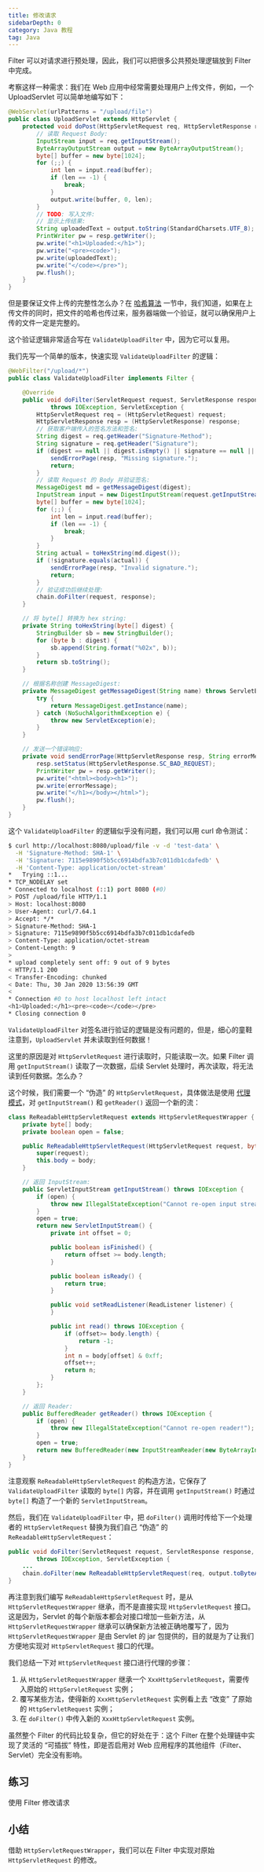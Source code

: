 ```yaml
---
title: 修改请求
sidebarDepth: 0
category: Java 教程
tag: Java
---
```



Filter 可以对请求进行预处理，因此，我们可以把很多公共预处理逻辑放到 Filter 中完成。

考察这样一种需求：我们在 Web 应用中经常需要处理用户上传文件，例如，一个 UploadServlet 可以简单地编写如下：

```java
@WebServlet(urlPatterns = "/upload/file")
public class UploadServlet extends HttpServlet {
    protected void doPost(HttpServletRequest req, HttpServletResponse resp) throws ServletException, IOException {
        // 读取 Request Body:
        InputStream input = req.getInputStream();
        ByteArrayOutputStream output = new ByteArrayOutputStream();
        byte[] buffer = new byte[1024];
        for (;;) {
            int len = input.read(buffer);
            if (len == -1) {
                break;
            }
            output.write(buffer, 0, len);
        }
        // TODO: 写入文件:
        // 显示上传结果:
        String uploadedText = output.toString(StandardCharsets.UTF_8);
        PrintWriter pw = resp.getWriter();
        pw.write("<h1>Uploaded:</h1>");
        pw.write("<pre><code>");
        pw.write(uploadedText);
        pw.write("</code></pre>");
        pw.flush();
    }
}
```

但是要保证文件上传的完整性怎么办？在 [哈希算法](https://www.liaoxuefeng.com/wiki/1252599548343744/1304227729113121) 一节中，我们知道，如果在上传文件的同时，把文件的哈希也传过来，服务器端做一个验证，就可以确保用户上传的文件一定是完整的。

这个验证逻辑非常适合写在 `ValidateUploadFilter` 中，因为它可以复用。

我们先写一个简单的版本，快速实现 `ValidateUploadFilter` 的逻辑：

```java
@WebFilter("/upload/*")
public class ValidateUploadFilter implements Filter {

    @Override
    public void doFilter(ServletRequest request, ServletResponse response, FilterChain chain)
            throws IOException, ServletException {
        HttpServletRequest req = (HttpServletRequest) request;
        HttpServletResponse resp = (HttpServletResponse) response;
        // 获取客户端传入的签名方法和签名:
        String digest = req.getHeader("Signature-Method");
        String signature = req.getHeader("Signature");
        if (digest == null || digest.isEmpty() || signature == null || signature.isEmpty()) {
            sendErrorPage(resp, "Missing signature.");
            return;
        }
        // 读取 Request 的 Body 并验证签名:
        MessageDigest md = getMessageDigest(digest);
        InputStream input = new DigestInputStream(request.getInputStream(), md);
        byte[] buffer = new byte[1024];
        for (;;) {
            int len = input.read(buffer);
            if (len == -1) {
                break;
            }
        }
        String actual = toHexString(md.digest());
        if (!signature.equals(actual)) {
            sendErrorPage(resp, "Invalid signature.");
            return;
        }
        // 验证成功后继续处理:
        chain.doFilter(request, response);
    }

    // 将 byte[] 转换为 hex string:
    private String toHexString(byte[] digest) {
        StringBuilder sb = new StringBuilder();
        for (byte b : digest) {
            sb.append(String.format("%02x", b));
        }
        return sb.toString();
    }

    // 根据名称创建 MessageDigest:
    private MessageDigest getMessageDigest(String name) throws ServletException {
        try {
            return MessageDigest.getInstance(name);
        } catch (NoSuchAlgorithmException e) {
            throw new ServletException(e);
        }
    }

    // 发送一个错误响应:
    private void sendErrorPage(HttpServletResponse resp, String errorMessage) throws IOException {
        resp.setStatus(HttpServletResponse.SC_BAD_REQUEST);
        PrintWriter pw = resp.getWriter();
        pw.write("<html><body><h1>");
        pw.write(errorMessage);
        pw.write("</h1></body></html>");
        pw.flush();
    }
}
```

这个 `ValidateUploadFilter` 的逻辑似乎没有问题，我们可以用 curl 命令测试：

```sh
$ curl http://localhost:8080/upload/file -v -d 'test-data' \
  -H 'Signature-Method: SHA-1' \
  -H 'Signature: 7115e9890f5b5cc6914bdfa3b7c011db1cdafedb' \
  -H 'Content-Type: application/octet-stream'
*   Trying ::1...
* TCP_NODELAY set
* Connected to localhost (::1) port 8080 (#0)
> POST /upload/file HTTP/1.1
> Host: localhost:8080
> User-Agent: curl/7.64.1
> Accept: */*
> Signature-Method: SHA-1
> Signature: 7115e9890f5b5cc6914bdfa3b7c011db1cdafedb
> Content-Type: application/octet-stream
> Content-Length: 9
>
* upload completely sent off: 9 out of 9 bytes
< HTTP/1.1 200
< Transfer-Encoding: chunked
< Date: Thu, 30 Jan 2020 13:56:39 GMT
<
* Connection #0 to host localhost left intact
<h1>Uploaded:</h1><pre><code></code></pre>
* Closing connection 0
```

`ValidateUploadFilter` 对签名进行验证的逻辑是没有问题的，但是，细心的童鞋注意到，`UploadServlet` 并未读取到任何数据！

这里的原因是对 `HttpServletRequest` 进行读取时，只能读取一次。如果 Filter 调用 `getInputStream()` 读取了一次数据，后续 Servlet 处理时，再次读取，将无法读到任何数据。怎么办？

这个时候，我们需要一个 “伪造” 的 `HttpServletRequest`，具体做法是使用 [代理模式](https://www.liaoxuefeng.com/wiki/1252599548343744/1281319432618017)，对 `getInputStream()` 和 `getReader()` 返回一个新的流：

```java
class ReReadableHttpServletRequest extends HttpServletRequestWrapper {
    private byte[] body;
    private boolean open = false;

    public ReReadableHttpServletRequest(HttpServletRequest request, byte[] body) {
        super(request);
        this.body = body;
    }

    // 返回 InputStream:
    public ServletInputStream getInputStream() throws IOException {
        if (open) {
            throw new IllegalStateException("Cannot re-open input stream!");
        }
        open = true;
        return new ServletInputStream() {
            private int offset = 0;

            public boolean isFinished() {
                return offset >= body.length;
            }

            public boolean isReady() {
                return true;
            }

            public void setReadListener(ReadListener listener) {
            }

            public int read() throws IOException {
                if (offset>= body.length) {
                    return -1;
                }
                int n = body[offset] & 0xff;
                offset++;
                return n;
            }
        };
    }

    // 返回 Reader:
    public BufferedReader getReader() throws IOException {
        if (open) {
            throw new IllegalStateException("Cannot re-open reader!");
        }
        open = true;
        return new BufferedReader(new InputStreamReader(new ByteArrayInputStream(body), "UTF-8"));
    }
}
```

注意观察 `ReReadableHttpServletRequest` 的构造方法，它保存了 `ValidateUploadFilter` 读取的 `byte[]` 内容，并在调用 `getInputStream()` 时通过 `byte[]` 构造了一个新的 `ServletInputStream`。

然后，我们在 `ValidateUploadFilter` 中，把 `doFilter()` 调用时传给下一个处理者的 `HttpServletRequest` 替换为我们自己 “伪造” 的 `ReReadableHttpServletRequest`：

```java
public void doFilter(ServletRequest request, ServletResponse response, FilterChain chain)
        throws IOException, ServletException {
    ...
    chain.doFilter(new ReReadableHttpServletRequest(req, output.toByteArray()), response);
}
```

再注意到我们编写 `ReReadableHttpServletRequest` 时，是从 `HttpServletRequestWrapper` 继承，而不是直接实现 `HttpServletRequest` 接口。这是因为，Servlet 的每个新版本都会对接口增加一些新方法，从 `HttpServletRequestWrapper` 继承可以确保新方法被正确地覆写了，因为 `HttpServletRequestWrapper` 是由 Servlet 的 jar 包提供的，目的就是为了让我们方便地实现对 `HttpServletRequest` 接口的代理。

我们总结一下对 `HttpServletRequest` 接口进行代理的步骤：

1. 从 `HttpServletRequestWrapper` 继承一个 `XxxHttpServletRequest`，需要传入原始的 `HttpServletRequest` 实例；
2. 覆写某些方法，使得新的 `XxxHttpServletRequest` 实例看上去 “改变” 了原始的 `HttpServletRequest` 实例；
3. 在 `doFilter()` 中传入新的 `XxxHttpServletRequest` 实例。

虽然整个 Filter 的代码比较复杂，但它的好处在于：这个 Filter 在整个处理链中实现了灵活的 “可插拔” 特性，即是否启用对 Web 应用程序的其他组件（Filter、Servlet）完全没有影响。

## 练习

使用 Filter 修改请求

## 小结

借助 `HttpServletRequestWrapper`，我们可以在 Filter 中实现对原始 `HttpServletRequest` 的修改。



